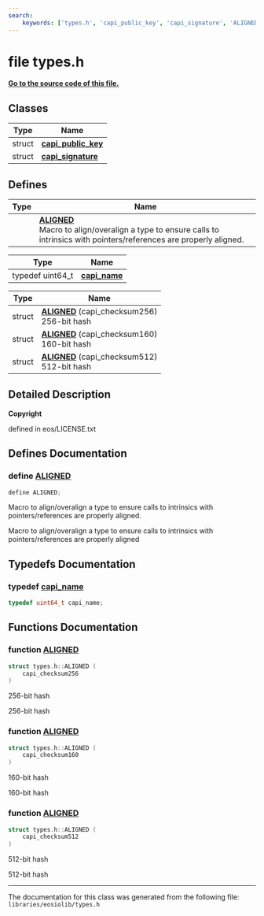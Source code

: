```yaml
---
search:
    keywords: ['types.h', 'capi_public_key', 'capi_signature', 'ALIGNED', 'capi_name', 'ALIGNED', 'ALIGNED', 'ALIGNED']
---
```


# file types.h

**[Go to the source code of this file.](types_8h_source.md)**
## Classes

|Type|Name|
|-----|-----|
|struct|[**capi\_public\_key**](structcapi__public__key.md)|
|struct|[**capi\_signature**](structcapi__signature.md)|


## Defines

|Type|Name|
|-----|-----|
||[**ALIGNED**](types_8h_a9763e79ee25e85ca02c0d05e3aee7135.md#1a9763e79ee25e85ca02c0d05e3aee7135)<br>Macro to align/overalign a type to ensure calls to intrinsics with pointers/references are properly aligned. |



|Type|Name|
|-----|-----|
|typedef uint64\_t|[**capi\_name**](types_8h_ad9871b90d15df8db5c660c78569f029f.md#1ad9871b90d15df8db5c660c78569f029f)|



|Type|Name|
|-----|-----|
|struct|[**ALIGNED**](types_8h_a3918acf677acc581e7b3827b409a94cf.md#1a3918acf677acc581e7b3827b409a94cf) (capi\_checksum256) <br>256-bit hash |
|struct|[**ALIGNED**](types_8h_ae367011e784adcda4a7d890b0f4e477d.md#1ae367011e784adcda4a7d890b0f4e477d) (capi\_checksum160) <br>160-bit hash |
|struct|[**ALIGNED**](types_8h_acc94b2dd94dabb8a53ac7f7bb3e3ca54.md#1acc94b2dd94dabb8a53ac7f7bb3e3ca54) (capi\_checksum512) <br>512-bit hash |


## Detailed Description



**Copyright**

defined in eos/LICENSE.txt 



## Defines Documentation

### define <a id="1a9763e79ee25e85ca02c0d05e3aee7135" href="#1a9763e79ee25e85ca02c0d05e3aee7135">ALIGNED</a>

```cpp
define ALIGNED;
```

Macro to align/overalign a type to ensure calls to intrinsics with pointers/references are properly aligned. 

Macro to align/overalign a type to ensure calls to intrinsics with pointers/references are properly aligned 

## Typedefs Documentation

### typedef <a id="1ad9871b90d15df8db5c660c78569f029f" href="#1ad9871b90d15df8db5c660c78569f029f">capi\_name</a>

```cpp
typedef uint64_t capi_name;
```



## Functions Documentation

### function <a id="1a3918acf677acc581e7b3827b409a94cf" href="#1a3918acf677acc581e7b3827b409a94cf">ALIGNED</a>

```cpp
struct types.h::ALIGNED (
    capi_checksum256 
)
```

256-bit hash 

256-bit hash 

### function <a id="1ae367011e784adcda4a7d890b0f4e477d" href="#1ae367011e784adcda4a7d890b0f4e477d">ALIGNED</a>

```cpp
struct types.h::ALIGNED (
    capi_checksum160 
)
```

160-bit hash 

160-bit hash 

### function <a id="1acc94b2dd94dabb8a53ac7f7bb3e3ca54" href="#1acc94b2dd94dabb8a53ac7f7bb3e3ca54">ALIGNED</a>

```cpp
struct types.h::ALIGNED (
    capi_checksum512 
)
```

512-bit hash 

512-bit hash 



----------------------------------------
The documentation for this class was generated from the following file: `libraries/eosiolib/types.h`

